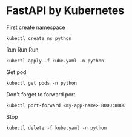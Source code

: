 # FastAPI by Kubernetes

First create namespace
```
kubectl create ns python 
```
Run Run Run
```
kubectl apply -f kube.yaml -n python 
```
Get pod
```
kubectl get pods -n python
```
Don't forget to forward port
```
kubectl port-forward <my-app-name> 8000:8000
```
Stop
```
kubectl delete -f kube.yaml -n python
```